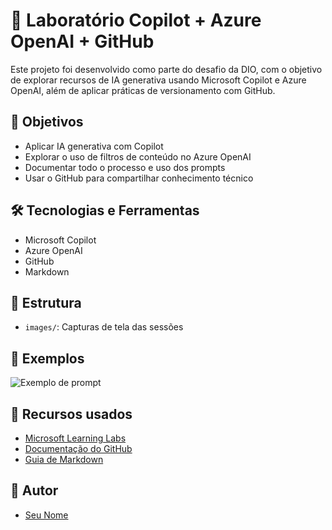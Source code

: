 # 🧠 Laboratório Copilot + Azure OpenAI + GitHub

Este projeto foi desenvolvido como parte do desafio da DIO, com o objetivo de explorar recursos de IA generativa usando Microsoft Copilot e Azure OpenAI, além de aplicar práticas de versionamento com GitHub.

## 📌 Objetivos

- Aplicar IA generativa com Copilot
- Explorar o uso de filtros de conteúdo no Azure OpenAI
- Documentar todo o processo e uso dos prompts
- Usar o GitHub para compartilhar conhecimento técnico

## 🛠️ Tecnologias e Ferramentas

- Microsoft Copilot
- Azure OpenAI
- GitHub
- Markdown

## 📂 Estrutura

- `images/`: Capturas de tela das sessões

## 📸 Exemplos

![Exemplo de prompt](./images/copilot-example.png)

## 📘 Recursos usados

- [Microsoft Learning Labs](https://learn.microsoft.com/)
- [Documentação do GitHub](https://docs.github.com/)
- [Guia de Markdown](https://www.markdownguide.org/)

## 🚀 Autor

- [Seu Nome](https://github.com/seunome)
